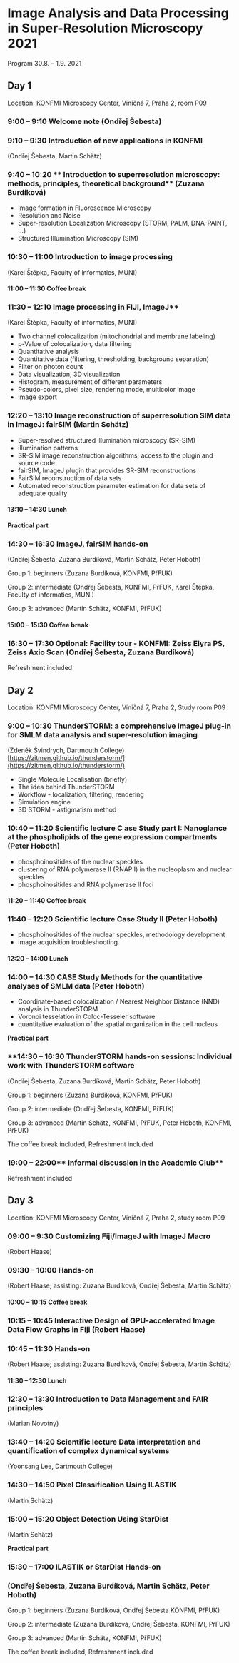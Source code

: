 # Image Analysis and Data Processing in Super-Resolution Microscopy 2021

Program 30.8. – 1.9. 2021

## Day 1

Location: KONFMI Microscopy Center, Viničná 7, Praha 2, room P09

### 9:00 – 9:10 Welcome note (Ondřej Šebesta)

### 9:10 – 9:30 Introduction of new applications in KONFMI
 (Ondřej Šebesta, Martin Schätz)

### 9:40 – 10:20 ** Introduction to superresolution microscopy: methods, principles, theoretical background** (Zuzana Burdíková)

- Image formation in Fluorescence Microscopy
- Resolution and Noise
- Super-resolution Localization Microscopy (STORM, PALM, DNA-PAINT, …)
- Structured Illumination Microscopy (SIM)

### 10:30 – 11:00 **Introduction to image processing**
 (Karel Štěpka, Faculty of informatics, MUNI)

#### 11:00 – 11:30 Coffee break

### 11:30 – 12:10 Image processing in FIJI, ImageJ**
 (Karel Štěpka, Faculty of informatics, MUNI)

- Two channel colocalization (mitochondrial and membrane labeling)
- p-Value of colocalization, data filtering
- Quantitative analysis
- Quantitative data (filtering, thresholding, background separation)
- Filter on photon count
- Data visualization, 3D visualization
- Histogram, measurement of different parameters
- Pseudo-colors, pixel size, rendering mode, multicolor image
- Image export

### 12:20 – 13:10 Image reconstruction of superresolution SIM data in ImageJ: fairSIM (Martin Schätz)

- Super-resolved structured illumination microscopy (SR-SIM)
- illumination patterns
- SR-SIM image reconstruction algorithms, access to the plugin and source code
- fairSIM, ImageJ plugin that provides SR-SIM reconstructions
- FairSIM reconstruction of data sets
- Automated reconstruction parameter estimation for data sets of adequate quality

#### 13:10 – 14:30 Lunch

**Practical part**

### 14:30 – 16:30 ImageJ, fairSIM hands-on
 (Ondřej Šebesta, Zuzana Burdíková, Martin Schätz, Peter Hoboth)

Group 1: beginners (Zuzana Burdíková, KONFMI, PřFUK)

Group 2: intermediate (Ondřej Šebesta, KONFMI, PřFUK, Karel Štěpka, Faculty of informatics, MUNI)

Group 3: advanced (Martin Schätz, KONFMI, PřFUK)

#### 15:00 – 15:30 Coffee break

### 16:30 – 17:30 Optional: Facility tour - KONFMI: Zeiss Elyra PS, Zeiss Axio Scan (Ondřej Šebesta, Zuzana Burdíková)

Refreshment included

## Day 2

Location: KONFMI Microscopy Center, Viničná 7, Praha 2, Study room P09

### 9:00 – 10:30 ThunderSTORM: a comprehensive ImageJ plug-in for SMLM data analysis and super-resolution imaging
 (Zdeněk Švindrych, Dartmouth College) [https://zitmen.github.io/thunderstorm/](https://zitmen.github.io/thunderstorm/)

- Single Molecule Localisation (briefly)
- The idea behind ThunderSTORM
- Workflow - localization, filtering, rendering
- Simulation engine
- 3D STORM - astigmatism method

### 10:40 – 11:20 **Scientific lecture** C **ase Study part I:**  **Nanoglance at the phospholipids of the gene expression compartments** (Peter Hoboth)

- phosphoinositides of the nuclear speckles
- clustering of RNA polymerase II (RNAPII) in the nucleoplasm and nuclear speckles
- phosphoinositides and RNA polymerase II foci

#### 11:20 – 11:40 Coffee break

### 11:40 – 12:20 Scientific lecture Case Study II (Peter Hoboth)

- phosphoinositides of the nuclear speckles, methodology development
- image acquisition troubleshooting

#### 12:20 – 14:00 Lunch

### 14:00 – 14:30 CASE Study Methods for the  **quantitative analyses of SMLM data** (Peter Hoboth)

- Coordinate-based colocalization / Nearest Neighbor Distance (NND) analysis in ThunderSTORM
- Voronoi tesselation in Coloc-Tesseler software
- quantitative evaluation of the spatial organization in the cell nucleus

**Practical part**

### **14:30 – 16:30 **ThunderSTORM hands-on sessions:** Individual work with ThunderSTORM software
 (Ondřej Šebesta, Zuzana Burdíková, Martin Schätz, Peter Hoboth)

Group 1: beginners (Zuzana Burdíková, KONFMI, PřFUK)

Group 2: intermediate (Ondřej Šebesta, KONFMI, PřFUK)

Group 3: advanced (Martin Schätz, KONFMI, PřFUK, Peter Hoboth, KONFMI, PřFUK)

The coffee break included, Refreshment included

### **19:00 – 22:00**** Informal discussion in the Academic Club**

Refreshment included

## Day 3

Location: KONFMI Microscopy Center, Viničná 7, Praha 2, study room P09

### 09:00 – 9:30 Customizing Fiji/ImageJ with ImageJ Macro
 (Robert Haase)

### 09:30 – 10:00 Hands-on
 (Robert Haase; assisting: Zuzana Burdíková, Ondřej Šebesta, Martin Schätz)

#### 10:00 – 10:15 Coffee break

### 10:15 – 10:45 Interactive Design of GPU-accelerated Image Data Flow Graphs in Fiji (Robert Haase)

### 10:45 – 11:30 Hands-on
 (Robert Haase; assisting: Zuzana Burdíková, Ondřej Šebesta, Martin Schätz)

#### 11:30 – 12:30 Lunch

### 12:30 – 13:30 Introduction to Data Management and FAIR principles
 (Marian Novotny)

### 13:40 – 14:20 Scientific lecture Data interpretation and quantification of complex dynamical systems
(Yoonsang Lee, Dartmouth College)

### 14:30 – 14:50 Pixel Classification Using ILASTIK
 (Martin Schätz)

### 15:00 – 15:20 Object Detection Using StarDist
 (Martin Schätz)

**Practical part**

### 15:30 – 17:00 ILASTIK or StarDist Hands-on

### (Ondřej Šebesta, Zuzana Burdíková, Martin Schätz, Peter Hoboth)

Group 1: beginners (Zuzana Burdíková, Ondřej Šebesta KONFMI, PřFUK)

Group 2: intermediate (Zuzana Burdíková, Ondřej Šebesta, KONFMI, PřFUK)

Group 3: advanced (Martin Schätz, KONFMI, PřFUK)

The coffee break included, Refreshment included

